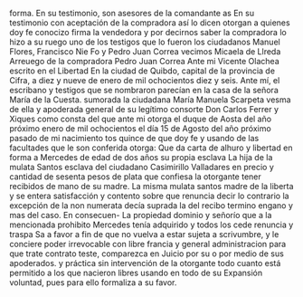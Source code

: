 forma. En su testimonio, son asesores de la comandante as
En su testimonio con aceptación de la compradora así lo dicen otorgan a quienes doy fe conocizo firma la vendedora y por decirnos saber la compradora lo hizo a su ruego uno de los testigos que lo fueron los ciudadanos Manuel Flores, Francisco Nie
Fo y Pedro Juan Correa vecimos
Micaela de Llreda
Arreuego de la compradora
Pedro Juan Correa
Ante mi Vicente Olachea
escrito en el
Libertad
En la ciudad de Quibdo, capital de la provincia de Cifra, a diez y nueve de enero de mil ochocientos diez y seis. Ante mí, el escribano y testigos que se nombraron parecían en la casa de la señora María de la Cuesta.
sumorada la ciudadana María Manuela Scarpeta vesma de ella y apoderada general de su legítimo consorte Don Carlos Ferrer y Xiques como consta del que ante mi otorga el duque de Aosta del año próximo enero de mil ochocientos
el día 15 de Agosto del año próximo pasado de mi nacimiento
tos quince de que doy fe y usando de las facultades que le
son conferida otorga: Que da carta de alhuro y libertad en
forma a Mercedes de edad de dos años su propia esclava
La hija de la mulata Santos esclava del ciudadano Casimirillo Valladares en precio y cantidad de sesenta pesos de plata que confiesa la otorgante tener recibidos de mano de su madre.
La misma mulata santos madre de la liberta y se entera satisfacción y contento sobre que renuncia decir lo contrario la excepción de la non numerata decía suprada la del recibo termino engano y mas del caso. En consecuen-
La propiedad dominio y señorío que a la mencionada prohibito Mercedes tenía adquirido y todos los cede renuncia y traspa
Sa a favor a fin de que no vuelva a estar sujeta a scrivumbre, y le conciere poder irrevocable con libre francia y general administracion para que trate contrato teste, comparezca en Juicio por su o por medio de sus apoderados.
y
práctica sin intervención de la otorgante todo cuanto está
permitido a los que nacieron libres usando en todo de su
Expansión voluntad, pues para ello formaliza a su favor.